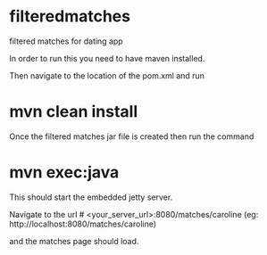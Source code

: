 # filteredmatches
filtered matches for dating app

In order to run this you need to have maven installed.

Then navigate to the location of the pom.xml and run 

# mvn clean install

Once the filtered matches jar file is created then run the command

# mvn exec:java

This should start the embedded jetty server.

Navigate to the url # <your_server_url>:8080/matches/caroline (eg: http://localhost:8080/matches/caroline)

and the matches page should load.
